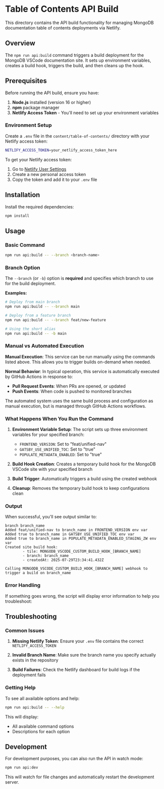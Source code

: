 # Table of Contents API Build

This directory contains the API build functionality for managing MongoDB documentation table of contents deployments via Netlify.

## Overview

The `npm run api:build` command triggers a build deployment for the MongoDB VSCode documentation site. It sets up environment variables, creates a build hook, triggers the build, and then cleans up the hook.

## Prerequisites

Before running the API build, ensure you have:

1. **Node.js** installed (version 16 or higher)
2. **npm** package manager
3. **Netlify Access Token** - You'll need to set up your environment variables

### Environment Setup

Create a `.env` file in the `content/table-of-contents/` directory with your Netlify access token:

```bash
NETLIFY_ACCESS_TOKEN=your_netlify_access_token_here
```

To get your Netlify access token:
1. Go to [Netlify User Settings](https://app.netlify.com/user/settings/tokens)
2. Create a new personal access token
3. Copy the token and add it to your `.env` file

## Installation

Install the required dependencies:

```bash
npm install
```

## Usage

### Basic Command

```bash
npm run api:build -- --branch <branch-name>
```

### Branch Option

The `--branch` (or `-b`) option is **required** and specifies which branch to use for the build deployment.

**Examples:**

```bash
# Deploy from main branch
npm run api:build -- --branch main

# Deploy from a feature branch
npm run api:build -- --branch feat/new-feature

# Using the short alias
npm run api:build -- -b main
```

### Manual vs Automated Execution

**Manual Execution**: This service can be run manually using the commands listed above. This allows you to trigger builds on-demand when needed.

**Normal Behavior**: In typical operation, this service is automatically executed by GitHub Actions in response to:
- **Pull Request Events**: When PRs are opened, or updated
- **Push Events**: When code is pushed to monitored branches

The automated system uses the same build process and configuration as manual execution, but is managed through GitHub Actions workflows.

### What Happens When You Run the Command

1. **Environment Variable Setup**: The script sets up three environment variables for your specified branch:
   - `FRONTEND_VERSION`: Set to "feat/unified-nav"
   - `GATSBY_USE_UNIFIED_TOC`: Set to "true"
   - `POPULATE_METADATA_ENABLED`: Set to "true"

2. **Build Hook Creation**: Creates a temporary build hook for the MongoDB VSCode site with your specified branch

3. **Build Trigger**: Automatically triggers a build using the created webhook

4. **Cleanup**: Removes the temporary build hook to keep configurations clean

### Output

When successful, you'll see output similar to:

```
branch branch_name
Added feat/unified-nav to branch_name in FRONTEND_VERSION env var
Added true to branch_name in GATSBY_USE_UNIFIED_TOC env var
Added true to branch_name in POPULATE_METADATA_ENABLED_STAGING_ZW env var
Created site build hook:
        - tile: MONGODB_VSCODE_CUSTOM_BUILD_HOOK_[BRANCH_NAME]
        - branch: branch_name
        - createdAt: 2025-07-29T23:34:41.432Z
      
Calling MONGODB_VSCODE_CUSTOM_BUILD_HOOK_[BRANCH_NAME] webhook to trigger a build on branch_name
```

### Error Handling

If something goes wrong, the script will display error information to help you troubleshoot:

## Troubleshooting

### Common Issues

1. **Missing Netlify Token**: Ensure your `.env` file contains the correct `NETLIFY_ACCESS_TOKEN`

2. **Invalid Branch Name**: Make sure the branch name you specify actually exists in the repository

3. **Build Failures**: Check the Netlify dashboard for build logs if the deployment fails

### Getting Help

To see all available options and help:

```bash
npm run api:build -- --help
```

This will display:
- All available command options
- Descriptions for each option

## Development

For development purposes, you can also run the API in watch mode:

```bash
npm run api:dev
```

This will watch for file changes and automatically restart the development server.

